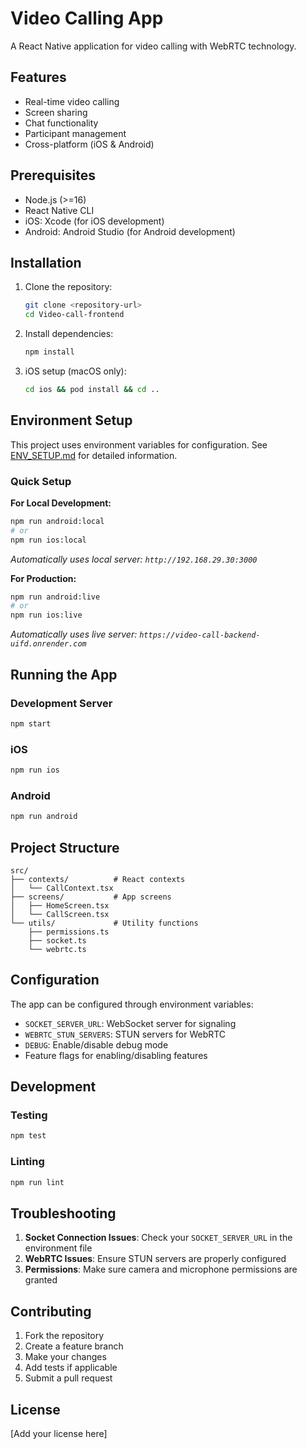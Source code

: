 # Video Calling App

A React Native application for video calling with WebRTC technology.

## Features

- Real-time video calling
- Screen sharing
- Chat functionality
- Participant management
- Cross-platform (iOS & Android)

## Prerequisites

- Node.js (>=16)
- React Native CLI
- iOS: Xcode (for iOS development)
- Android: Android Studio (for Android development)

## Installation

1. Clone the repository:
   ```bash
   git clone <repository-url>
   cd Video-call-frontend
   ```

2. Install dependencies:
   ```bash
   npm install
   ```

3. iOS setup (macOS only):
   ```bash
   cd ios && pod install && cd ..
   ```

## Environment Setup

This project uses environment variables for configuration. See [ENV_SETUP.md](./ENV_SETUP.md) for detailed information.

### Quick Setup

**For Local Development:**
```bash
npm run android:local
# or
npm run ios:local
```
*Automatically uses local server: `http://192.168.29.30:3000`*

**For Production:**
```bash
npm run android:live
# or
npm run ios:live
```
*Automatically uses live server: `https://video-call-backend-uifd.onrender.com`*

## Running the App

### Development Server
```bash
npm start
```

### iOS
```bash
npm run ios
```

### Android
```bash
npm run android
```

## Project Structure

```
src/
├── contexts/          # React contexts
│   └── CallContext.tsx
├── screens/           # App screens
│   ├── HomeScreen.tsx
│   └── CallScreen.tsx
└── utils/             # Utility functions
    ├── permissions.ts
    ├── socket.ts
    └── webrtc.ts
```

## Configuration

The app can be configured through environment variables:

- `SOCKET_SERVER_URL`: WebSocket server for signaling
- `WEBRTC_STUN_SERVERS`: STUN servers for WebRTC
- `DEBUG`: Enable/disable debug mode
- Feature flags for enabling/disabling features

## Development

### Testing
```bash
npm test
```

### Linting
```bash
npm run lint
```

## Troubleshooting

1. **Socket Connection Issues**: Check your `SOCKET_SERVER_URL` in the environment file
2. **WebRTC Issues**: Ensure STUN servers are properly configured
3. **Permissions**: Make sure camera and microphone permissions are granted

## Contributing

1. Fork the repository
2. Create a feature branch
3. Make your changes
4. Add tests if applicable
5. Submit a pull request

## License

[Add your license here] 